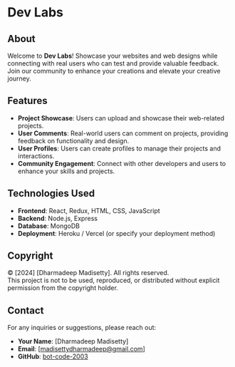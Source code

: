 # Dev Labs

## About

Welcome to **Dev Labs**! Showcase your websites and web designs while connecting with real users who can test and provide valuable feedback. Join our community to enhance your creations and elevate your creative journey.

## Features

- **Project Showcase**: Users can upload and showcase their web-related projects.
- **User Comments**: Real-world users can comment on projects, providing feedback on functionality and design.
- **User Profiles**: Users can create profiles to manage their projects and interactions.
- **Community Engagement**: Connect with other developers and users to enhance your skills and projects.

## Technologies Used

- **Frontend**: React, Redux, HTML, CSS, JavaScript
- **Backend**: Node.js, Express
- **Database**: MongoDB
- **Deployment**: Heroku / Vercel (or specify your deployment method)


## Copyright

© [2024] [Dharmadeep Madisetty]. All rights reserved.  
This project is not to be used, reproduced, or distributed without explicit permission from the copyright holder.

## Contact

For any inquiries or suggestions, please reach out:

- **Your Name**: [Dharmadeep Madisetty]
- **Email**: [madisettydharmadeep@gmail.com]
- **GitHub**: [bot-code-2003](https://github.com/Bot-code-2003)


